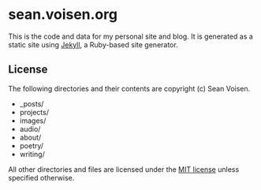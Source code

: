sean.voisen.org
===============

This is the code and data for my personal site and blog. It is generated as a static site using [Jekyll](http://github.com/mojombo/jekyll), a Ruby-based site generator.

License
-------

The following directories and their contents are copyright (c) Sean Voisen.

* _posts/
* projects/
* images/
* audio/
* about/
* poetry/
* writing/

All other directories and files are licensed under the [MIT license](http://www.opensource.org/licenses/mit-license.php) unless specified otherwise.
